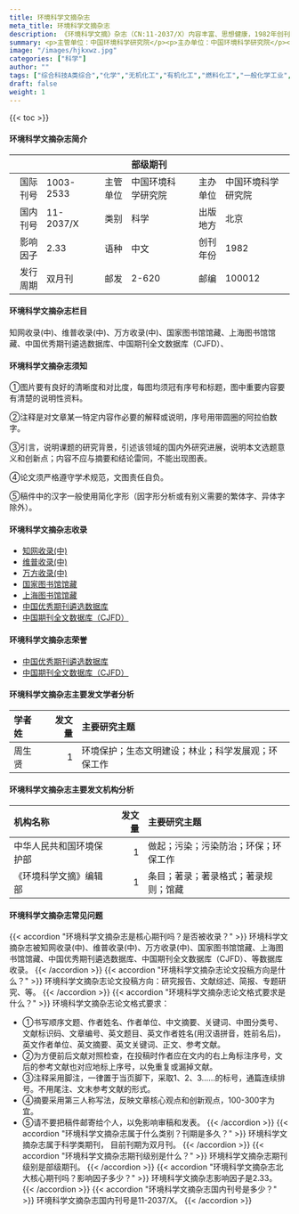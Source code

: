 ```yaml
---
title: 环境科学文摘杂志
meta_title: 环境科学文摘杂志
description: 《环境科学文摘》杂志（CN:11-2037/X）内容丰富、思想健康，1982年创刊，目前以双月刊形式发行，刊物对外积极扩大宣传，致力于提高杂志质量与影响。 《环境科学文摘》现已更名为《环境工程技术学报》。
summary: <p>主管单位：中国环境科学研究院</p><p>主办单位：中国环境科学研究院</p><p>发行级别：部级期刊</p><p>发行周期：双月刊</p>
image: "/images/hjkxwz.jpg"
categories: ["科学"]
author: ""
tags: ["综合科技A类综合","化学","无机化工","有机化工","燃料化工","一般化学工业","石油天然气工业","材料科学","矿业工程","金属学及金属工艺","冶金工业","轻工业手工业","一般服务业","安全科学与灾害防治","环境科学与资源利用",]
draft: false
weight: 1
---
```


{{< toc >}}

#### 环境科学文摘杂志简介
|               |                               |               | 部级期刊        |               |                           |
| ------------: | :---------------------------- | ------------: | :---------------------------- | ------------: | :------------------------ |
| 国际刊号      | 1003-2533   | 主管单位      | 中国环境科学研究院     | 主办单位      | 中国环境科学研究院     |
| 国内刊号      | 11-2037/X        | 类别          | 科学       | 出版地方      | 北京           |
| 影响因子      | 2.33        | 语种          | 中文             | 创刊年份      | 1982    |
| 发行周期      | 双月刊    | 邮发          | 2-620              | 邮编          | 100012      |

#### 环境科学文摘杂志栏目
<span>知网收录(中)</span>、<span>维普收录(中)</span>、<span>万方收录(中)</span>、<span>国家图书馆馆藏</span>、<span>上海图书馆馆藏</span>、<span>中国优秀期刊遴选数据库</span>、<span>中国期刊全文数据库（CJFD）</span>、

#### 环境科学文摘杂志须知
<p><p>
	①图片要有良好的清晰度和对比度，每图均须冠有序号和标题，图中重要内容要有清楚的说明性资料。
</p><p>
	②注释是对文章某一特定内容作必要的解释或说明，序号用带圆圈的阿拉伯数字。
</p><p>
	③引言，说明课题的研究背景，引述该领域的国内外研究进展，说明本文选题意义和创新点；内容不应与摘要和结论雷同，不能出现图表。
</p><p>
	④论文须严格遵守学术规范，文图责任自负。
</p><p>
	⑤稿件中的汉字一般使用简化字形（因字形分析或有别义需要的繁体字、异体字除外）。
</p></p>


#### 环境科学文摘杂志收录
<ul>
    <li class="inline-block">
        <a class="bg-theme-light hover:bg-primary dark:bg-darkmode-theme-light dark:hover:bg-darkmode-primary dark:hover:text-dark m-1 block rounded px-3 py-1 hover:text-white" href="#环境科学文摘杂志收录">
        知网收录(中)
        </a>
    </li>
    <li class="inline-block">
        <a class="bg-theme-light hover:bg-primary dark:bg-darkmode-theme-light dark:hover:bg-darkmode-primary dark:hover:text-dark m-1 block rounded px-3 py-1 hover:text-white" href="#环境科学文摘杂志收录">
        维普收录(中)
        </a>
    </li>
    <li class="inline-block">
        <a class="bg-theme-light hover:bg-primary dark:bg-darkmode-theme-light dark:hover:bg-darkmode-primary dark:hover:text-dark m-1 block rounded px-3 py-1 hover:text-white" href="#环境科学文摘杂志收录">
        万方收录(中)
        </a>
    </li>
    <li class="inline-block">
        <a class="bg-theme-light hover:bg-primary dark:bg-darkmode-theme-light dark:hover:bg-darkmode-primary dark:hover:text-dark m-1 block rounded px-3 py-1 hover:text-white" href="#环境科学文摘杂志收录">
        国家图书馆馆藏
        </a>
    </li>
    <li class="inline-block">
        <a class="bg-theme-light hover:bg-primary dark:bg-darkmode-theme-light dark:hover:bg-darkmode-primary dark:hover:text-dark m-1 block rounded px-3 py-1 hover:text-white" href="#环境科学文摘杂志收录">
        上海图书馆馆藏
        </a>
    </li>
    <li class="inline-block">
        <a class="bg-theme-light hover:bg-primary dark:bg-darkmode-theme-light dark:hover:bg-darkmode-primary dark:hover:text-dark m-1 block rounded px-3 py-1 hover:text-white" href="#环境科学文摘杂志收录">
        中国优秀期刊遴选数据库
        </a>
    </li>
    <li class="inline-block">
        <a class="bg-theme-light hover:bg-primary dark:bg-darkmode-theme-light dark:hover:bg-darkmode-primary dark:hover:text-dark m-1 block rounded px-3 py-1 hover:text-white" href="#环境科学文摘杂志收录">
        中国期刊全文数据库（CJFD）
        </a>
    </li>
</ul>



#### 环境科学文摘杂志荣誉
<ul>
    <li class="inline-block">
        <a class="bg-theme-light hover:bg-primary dark:bg-darkmode-theme-light dark:hover:bg-darkmode-primary dark:hover:text-dark m-1 block rounded px-3 py-1 hover:text-white" href="#环境科学文摘杂志荣誉">
        中国优秀期刊遴选数据库
        </a>
    </li>
    <li class="inline-block">
        <a class="bg-theme-light hover:bg-primary dark:bg-darkmode-theme-light dark:hover:bg-darkmode-primary dark:hover:text-dark m-1 block rounded px-3 py-1 hover:text-white" href="#环境科学文摘杂志荣誉">
        中国期刊全文数据库（CJFD）
        </a>
    </li>
</ul>





#### 环境科学文摘杂志主要发文学者分析
| 学者姓                | 发文量                | 主要研究主题          |
| :------------         | --------------------: | :-------------------- |
| 周生贤   | 1     | 环境保护；生态文明建设；林业；科学发展观；环保工作 |




#### 环境科学文摘杂志主要发文机构分析
| 机构名称              | 发文量                | 主要研究主题          |
| :------------         | --------------------: | :-------------------- |
| 中华人民共和国环境保护部   | 1     | 做起；污染；污染防治；环保；环保工作 |
| 《环境科学文摘》编辑部   | 1     | 条目；著录；著录格式；著录规则；馆藏 |







#### 环境科学文摘杂志常见问题
{{< accordion "环境科学文摘杂志是核心期刊吗？是否被收录？" >}}
环境科学文摘杂志被知网收录(中)、维普收录(中)、万方收录(中)、国家图书馆馆藏、上海图书馆馆藏、中国优秀期刊遴选数据库、中国期刊全文数据库（CJFD）、等数据库收录。
{{< /accordion >}}
{{< accordion "环境科学文摘杂志论文投稿方向是什么？" >}}
环境科学文摘杂志论文投稿方向：研究报告、文献综述、简报、专题研究、等。
{{< /accordion >}}
{{< accordion "环境科学文摘杂志论文格式要求是什么？" >}}
环境科学文摘杂志论文格式要求：
- ①书写顺序文题、作者姓名、作者单位、中文摘要、关键词、中图分类号、文献标识码、文章编号、英文题目、英文作者姓名(用汉语拼音，姓前名后)，英文作者单位、英文摘要、英文关键词、正文、参考文献。
- ②为方便前后文献对照检查，在投稿时作者应在文内的右上角标注序号，文后的参考文献也对应地标上序号，以免重复或漏掉文献。
- ③注释采用脚注，一律置于当页脚下，采取1、2、3……的标号，通篇连续排号。不用尾注、文末参考文献的形式。
- ④摘要采用第三人称写法，反映文章核心观点和创新观点，100-300字为宜。
- ⑤请不要把稿件邮寄给个人，以免影响审稿和发表。
{{< /accordion >}}
{{< accordion "环境科学文摘杂志属于什么类别？刊期是多久？" >}}
环境科学文摘杂志属于科学类期刊， 目前刊期为双月刊。
{{< /accordion >}}
{{< accordion "环境科学文摘杂志期刊级别是什么？" >}}
环境科学文摘杂志期刊级别是部级期刊。
{{< /accordion >}}
{{< accordion "环境科学文摘杂志北大核心期刊吗？影响因子多少？" >}}
环境科学文摘杂志影响因子是2.33。
{{< /accordion >}}
{{< accordion "环境科学文摘杂志国内刊号是多少？" >}}
环境科学文摘杂志国内刊号是11-2037/X。
{{< /accordion >}}
